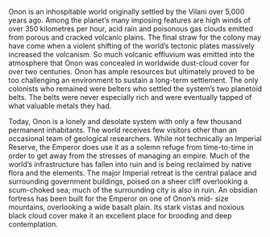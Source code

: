 Onon is an inhospitable world originally settled by the Vilani over 5,000 years ago. Among the planet’s many imposing features are high winds of over 350 kilometres per hour, acid rain and poisonous gas clouds emitted from porous and cracked volcanic plains. The final straw for the colony may have come when a violent shifting of the world’s tectonic plates massively increased the volcanism. So much volcanic effluvium was emitted into the atmosphere that Onon was concealed in worldwide dust-cloud cover for over two centuries. Onon has ample resources but ultimately proved to be too challenging an environment to sustain a long-term settlement. The only colonists who remained were belters who settled the system’s two planetoid belts. The belts were never especially rich and were eventually tapped of what valuable metals they had.

Today, Onon is a lonely and desolate system with only a few thousand permanent inhabitants. The world receives few visitors other than an occasional team of geological researchers. While not technically an Imperial Reserve, the Emperor does use it as a solemn refuge from time-to-time in order to get away from the stresses of managing an empire. Much of the world’s infrastructure has fallen into ruin and is being reclaimed by native flora and the elements. The major Imperial retreat is the central palace and surrounding government buildings, poised on a sheer cliff overlooking a scum-choked sea; much of the surrounding city is also in ruin. An obsidian fortress has been built for the Emperor on one of Onon’s mid- size mountains, overlooking a wide basalt plain. Its stark vistas and noxious black cloud cover make it an excellent place for brooding and deep contemplation.
